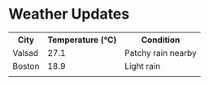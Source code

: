# Weather Updates

<!-- WEATHER-UPDATE-START -->
<table><tr><th>City</th><th>Temperature (°C)</th><th>Condition</th></tr><tr><td>Valsad</td><td>27.1</td><td>Patchy rain nearby</td></tr><tr><td>Boston</td><td>18.9</td><td>Light rain</td></tr><tr><td></td><td></td><td></td></tr></table>
<!-- WEATHER-UPDATE-END -->
